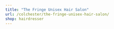 ```yaml
---
title: "The Fringe Unisex Hair Salon"
url: /colchester/the-fringe-unisex-hair-salon/
shop: hairdresser
---
```

